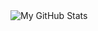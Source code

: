 <img align="center" src="https://github-readme-stats.vercel.app/api?username=gonzalohc43&include_all_commits=true&count_private=true&show_icons=true&line_height=20&title_color=2B5BBD&icon_color=1124BB&text_color=A1A1A1&bg_color=0,000000,130F40" alt="My GitHub Stats"/>
